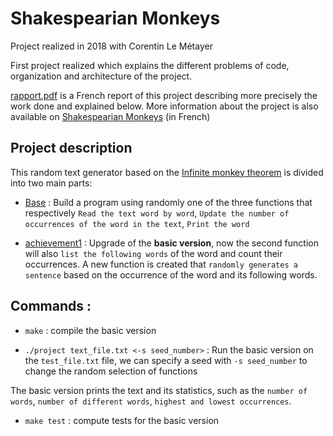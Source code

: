 # Shakespearian Monkeys
Project realized in 2018 with Corentin Le Métayer

First project realized which explains the different problems of code, organization and architecture of the project.

[rapport.pdf](rapport.pdf) is a French report of this project describing more precisely the work done and explained below.
More information about the project is also available on [Shakespearian Monkeys](https://www.labri.fr/perso/renault/working/teaching/projets/2018-19-S5-ShakeMonkeys.php) (in French)

## Project description
This random text generator based on the [Infinite monkey theorem](https://en.wikipedia.org/wiki/Infinite_monkey_theorem) is divided into two main parts:
- [Base](Projet/Base) : Build a program using randomly one of the three functions that respectively ```Read the text word by word```, ```Update the number of occurrences of the word in the text```, ```Print the word```

- [achievement1](Projet/achievement1) : Upgrade of the **basic version**, now the second function will also ```list the following words``` of the word and count their occurrences. A new function is created that ```randomly generates a sentence``` based on the occurrence of the word and its following words.

## Commands :

- ```make``` : compile the basic version

- ```./project text_file.txt <-s seed_number>``` : Run the basic version on the ```test_file.txt``` file, we can specify a seed with ```-s seed_number``` to change the random selection of functions

The basic version prints the text and its statistics, such as the ```number of words```, ```number of different words```, ```highest and lowest occurrences```.

- ```make test``` : compute tests for the basic version


